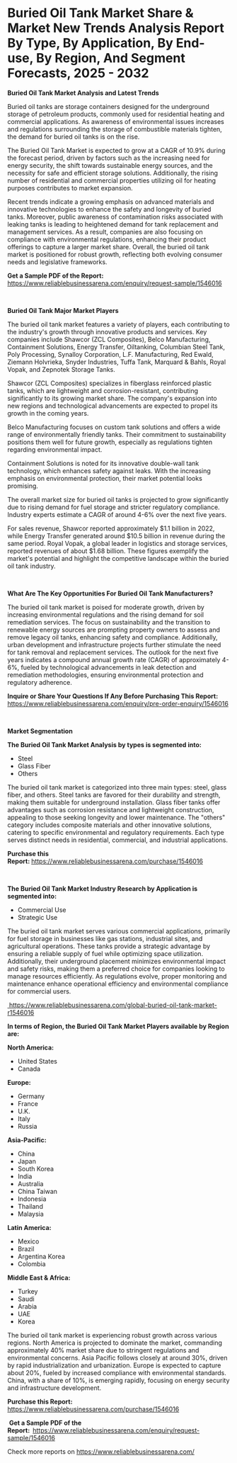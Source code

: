 <p><h1>Buried Oil Tank Market Share & Market New Trends Analysis Report By Type, By Application, By End-use, By Region, And Segment Forecasts, 2025 - 2032</h1></p><p><strong>Buried Oil Tank Market Analysis and Latest Trends</strong></p>
<p><p>Buried oil tanks are storage containers designed for the underground storage of petroleum products, commonly used for residential heating and commercial applications. As awareness of environmental issues increases and regulations surrounding the storage of combustible materials tighten, the demand for buried oil tanks is on the rise.</p><p>The Buried Oil Tank Market is expected to grow at a CAGR of 10.9% during the forecast period, driven by factors such as the increasing need for energy security, the shift towards sustainable energy sources, and the necessity for safe and efficient storage solutions. Additionally, the rising number of residential and commercial properties utilizing oil for heating purposes contributes to market expansion. </p><p>Recent trends indicate a growing emphasis on advanced materials and innovative technologies to enhance the safety and longevity of buried tanks. Moreover, public awareness of contamination risks associated with leaking tanks is leading to heightened demand for tank replacement and management services. As a result, companies are also focusing on compliance with environmental regulations, enhancing their product offerings to capture a larger market share. Overall, the buried oil tank market is positioned for robust growth, reflecting both evolving consumer needs and legislative frameworks.</p></p>
<p><strong>Get a Sample PDF of the Report:&nbsp;</strong> <a href="https://www.reliablebusinessarena.com/enquiry/request-sample/1546016?utm_campaign=2317&utm_medium=2&utm_source=Github&utm_content=ia&utm_term=08042025&utm_id=buried-oil-tank">https://www.reliablebusinessarena.com/enquiry/request-sample/1546016</a></p>
<p>&nbsp;</p>
<p><strong>Buried Oil Tank Major Market Players</strong></p>
<p><p>The buried oil tank market features a variety of players, each contributing to the industry's growth through innovative products and services. Key companies include Shawcor (ZCL Composites), Belco Manufacturing, Containment Solutions, Energy Transfer, Oiltanking, Columbian Steel Tank, Poly Processing, Synalloy Corporation, L.F. Manufacturing, Red Ewald, Ziemann Holvrieka, Snyder Industries, Tuffa Tank, Marquard & Bahls, Royal Vopak, and Zepnotek Storage Tanks.</p><p>Shawcor (ZCL Composites) specializes in fiberglass reinforced plastic tanks, which are lightweight and corrosion-resistant, contributing significantly to its growing market share. The company's expansion into new regions and technological advancements are expected to propel its growth in the coming years.</p><p>Belco Manufacturing focuses on custom tank solutions and offers a wide range of environmentally friendly tanks. Their commitment to sustainability positions them well for future growth, especially as regulations tighten regarding environmental impact.</p><p>Containment Solutions is noted for its innovative double-wall tank technology, which enhances safety against leaks. With the increasing emphasis on environmental protection, their market potential looks promising.</p><p>The overall market size for buried oil tanks is projected to grow significantly due to rising demand for fuel storage and stricter regulatory compliance. Industry experts estimate a CAGR of around 4-6% over the next five years.</p><p>For sales revenue, Shawcor reported approximately $1.1 billion in 2022, while Energy Transfer generated around $10.5 billion in revenue during the same period. Royal Vopak, a global leader in logistics and storage services, reported revenues of about $1.68 billion. These figures exemplify the market's potential and highlight the competitive landscape within the buried oil tank industry.</p></p>
<p>&nbsp;</p>
<p><strong>What Are The Key Opportunities For Buried Oil Tank Manufacturers?</strong></p>
<p><p>The buried oil tank market is poised for moderate growth, driven by increasing environmental regulations and the rising demand for soil remediation services. The focus on sustainability and the transition to renewable energy sources are prompting property owners to assess and remove legacy oil tanks, enhancing safety and compliance. Additionally, urban development and infrastructure projects further stimulate the need for tank removal and replacement services. The outlook for the next five years indicates a compound annual growth rate (CAGR) of approximately 4-6%, fueled by technological advancements in leak detection and remediation methodologies, ensuring environmental protection and regulatory adherence.</p></p>
<p><strong>Inquire or Share Your Questions If Any Before Purchasing This Report:</strong> <a href="https://www.reliablebusinessarena.com/enquiry/pre-order-enquiry/1546016?utm_campaign=2317&utm_medium=2&utm_source=Github&utm_content=ia&utm_term=08042025&utm_id=buried-oil-tank">https://www.reliablebusinessarena.com/enquiry/pre-order-enquiry/1546016</a></p>
<p>&nbsp;</p>
<p><strong>Market Segmentation</strong></p>
<p><strong>The Buried Oil Tank Market Analysis by types is segmented into:</strong></p>
<p><ul><li>Steel</li><li>Glass Fiber</li><li>Others</li></ul></p>
<p><p>The buried oil tank market is categorized into three main types: steel, glass fiber, and others. Steel tanks are favored for their durability and strength, making them suitable for underground installation. Glass fiber tanks offer advantages such as corrosion resistance and lightweight construction, appealing to those seeking longevity and lower maintenance. The "others" category includes composite materials and other innovative solutions, catering to specific environmental and regulatory requirements. Each type serves distinct needs in residential, commercial, and industrial applications.</p></p>
<p><strong>Purchase this Report:&nbsp;</strong><a href="https://www.reliablebusinessarena.com/purchase/1546016?utm_campaign=2317&utm_medium=2&utm_source=Github&utm_content=ia&utm_term=08042025&utm_id=buried-oil-tank">https://www.reliablebusinessarena.com/purchase/1546016</a></p>
<p>&nbsp;</p>
<p><strong>The Buried Oil Tank Market Industry Research by Application is segmented into:</strong></p>
<p><ul><li>Commercial Use</li><li>Strategic Use</li></ul></p>
<p><p>The buried oil tank market serves various commercial applications, primarily for fuel storage in businesses like gas stations, industrial sites, and agricultural operations. These tanks provide a strategic advantage by ensuring a reliable supply of fuel while optimizing space utilization. Additionally, their underground placement minimizes environmental impact and safety risks, making them a preferred choice for companies looking to manage resources efficiently. As regulations evolve, proper monitoring and maintenance enhance operational efficiency and environmental compliance for commercial users.</p></p>
<p><a href="https://www.reliablebusinessarena.com/global-buried-oil-tank-market-r1546016?utm_campaign=2317&utm_medium=2&utm_source=Github&utm_content=ia&utm_term=08042025&utm_id=buried-oil-tank">&nbsp;https://www.reliablebusinessarena.com/global-buried-oil-tank-market-r1546016</a></p>
<p><strong>In terms of Region, the Buried Oil Tank Market Players available by Region are:</strong></p>
<p>
    <p> <strong> North America: </strong>
        <ul>
            <li>United States</li>
            <li>Canada</li>
        </ul>
        </p> 
    <p> <strong> Europe: </strong>
        <ul>
            <li>Germany</li>
            <li>France</li>
            <li>U.K.</li>
            <li>Italy</li>
            <li>Russia</li>
        </ul>
        </p> 
    <p> <strong> Asia-Pacific: </strong>
        <ul>
            <li>China</li>
            <li>Japan</li>
            <li>South Korea</li>
            <li>India</li>
            <li>Australia</li>
            <li>China Taiwan</li>
            <li>Indonesia</li>
            <li>Thailand</li>
            <li>Malaysia</li>
        </ul>
        </p> 
    <p> <strong> Latin America: </strong>
        <ul>
            <li>Mexico</li>
            <li>Brazil</li>
            <li>Argentina Korea</li>
            <li>Colombia</li>
        </ul>
        </p> 
    <p> <strong> Middle East & Africa: </strong>
        <ul>
            <li>Turkey</li>
            <li>Saudi</li>
            <li>Arabia</li>
            <li>UAE</li>
            <li>Korea</li>
        </ul>
    </p>
    </p>
<p><p>The buried oil tank market is experiencing robust growth across various regions. North America is projected to dominate the market, commanding approximately 40% market share due to stringent regulations and environmental concerns. Asia Pacific follows closely at around 30%, driven by rapid industrialization and urbanization. Europe is expected to capture about 20%, fueled by increased compliance with environmental standards. China, with a share of 10%, is emerging rapidly, focusing on energy security and infrastructure development.</p></p>
<p><strong>Purchase this Report: </strong><a href="https://www.reliablebusinessarena.com/purchase/1546016?utm_campaign=2317&utm_medium=2&utm_source=Github&utm_content=ia&utm_term=08042025&utm_id=buried-oil-tank">https://www.reliablebusinessarena.com/purchase/1546016</a></p>
<p>&nbsp;<strong>Get a Sample PDF of the Report:&nbsp;&nbsp;</strong><a href="https://www.reliablebusinessarena.com/enquiry/request-sample/1546016?utm_campaign=2317&utm_medium=2&utm_source=Github&utm_content=ia&utm_term=08042025&utm_id=buried-oil-tank">https://www.reliablebusinessarena.com/enquiry/request-sample/1546016</a></p>
<p><strong></strong></p>
<p>Check more reports on <a href="https://www.reliablebusinessarena.com/?utm_campaign=2317&utm_medium=2&utm_source=Github&utm_content=ia&utm_term=08042025&utm_id=buried-oil-tank">https://www.reliablebusinessarena.com/</a></p>